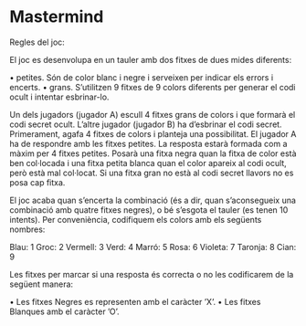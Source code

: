 # Mastermind

Regles del joc:

El joc es desenvolupa en un tauler amb dos fitxes de dues mides diferents:

• petites. Són de color blanc i negre i serveixen per indicar els errors i encerts.
• grans.   S’utilitzen 9 fitxes de 9 colors diferents per generar el codi ocult i intentar
           esbrinar-lo.
           
Un dels jugadors (jugador A) escull 4 fitxes grans de colors i que formarà el codi secret
ocult. L’altre jugador (jugador B) ha d’esbrinar el codi secret. Primerament, agafa 4
fitxes de colors i planteja una possibilitat. El jugador A ha de respondre amb les fitxes
petites. La resposta estarà formada com a màxim per 4 fitxes petites. Posarà una fitxa
negra quan la fitxa de color està ben col·locada i una fitxa petita blanca quan el color
apareix al codi ocult, però està mal col·locat. Si una fitxa gran no està al codi secret
llavors no es posa cap fitxa.

El joc acaba quan s’encerta la combinació (és a dir, quan s’aconsegueix una combinació amb
quatre fitxes negres), o bé s’esgota el tauler (es tenen 10 intents).
Per conveniència, codifiquem els colors amb els següents nombres:

Blau: 1
Groc: 2
Vermell: 3
Verd: 4
Marró: 5
Rosa: 6
Violeta: 7
Taronja: 8
Cian: 9

Les fitxes per marcar si una resposta és correcta o no les codificarem de la següent
manera:

• Les fitxes Negres es representen amb el caràcter ’X’.
• Les fitxes Blanques amb el caràcter ’O’.
